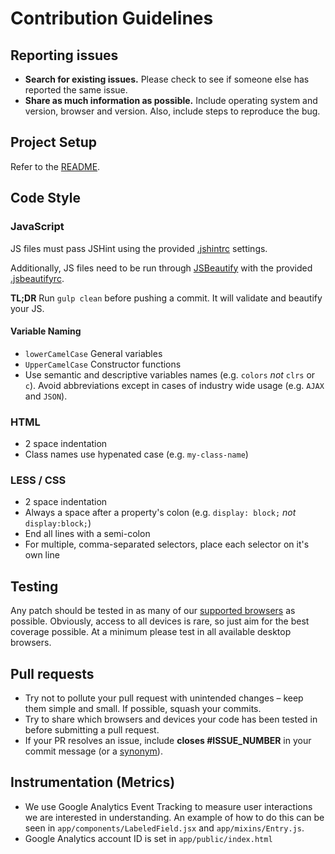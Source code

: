 # Contribution Guidelines

## Reporting issues

- **Search for existing issues.** Please check to see if someone else has reported the same issue.
- **Share as much information as possible.** Include operating system and version, browser and version. Also, include steps to reproduce the bug.

## Project Setup

Refer to the [README](#TODO-README_URL_HERE).

## Code Style

### JavaScript

JS files must pass JSHint using the provided [.jshintrc](#TODO-JSHINTRC_URL_HERE) settings.

Additionally, JS files need to be run through [JSBeautify](https://github.com/einars/js-beautify) with the provided [.jsbeautifyrc](#TODO-JSBEAUTIFY_URL_HERE).

**TL;DR** Run `gulp clean` before pushing a commit. It will validate and beautify your JS.

#### Variable Naming

- `lowerCamelCase` General variables
- `UpperCamelCase` Constructor functions
- Use semantic and descriptive variables names (e.g. `colors` *not* `clrs` or `c`). Avoid abbreviations except in cases of industry wide usage (e.g. `AJAX` and `JSON`).

### HTML

- 2 space indentation
- Class names use hypenated case (e.g. `my-class-name`)

### LESS / CSS

- 2 space indentation
- Always a space after a property's colon (e.g. `display: block;` *not* `display:block;`)
- End all lines with a semi-colon
- For multiple, comma-separated selectors, place each selector on it's own line

## Testing

Any patch should be tested in as many of our [supported browsers](#TODO-SUPPORTED_BROWSER_URL_HERE) as possible. Obviously, access to all devices is rare, so just aim for the best coverage possible. At a minimum please test in all available desktop browsers.

## Pull requests

- Try not to pollute your pull request with unintended changes – keep them simple and small. If possible, squash your commits.
- Try to share which browsers and devices your code has been tested in before submitting a pull request.
- If your PR resolves an issue, include **closes #ISSUE_NUMBER** in your commit message (or a [synonym](https://help.github.com/articles/closing-issues-via-commit-messages)).

## Instrumentation (Metrics)

- We use Google Analytics Event Tracking to measure user interactions we are interested in understanding. An example of how to do this can be seen in `app/components/LabeledField.jsx` and `app/mixins/Entry.js`.
- Google Analytics account ID is set in `app/public/index.html`
